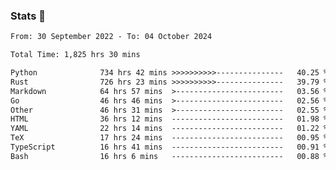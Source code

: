 ### Stats 👋
<!--START_SECTION:waka-->

```txt
From: 30 September 2022 - To: 04 October 2024

Total Time: 1,825 hrs 30 mins

Python              734 hrs 42 mins >>>>>>>>>>---------------   40.25 %
Rust                726 hrs 23 mins >>>>>>>>>>---------------   39.79 %
Markdown            64 hrs 57 mins  >------------------------   03.56 %
Go                  46 hrs 46 mins  >------------------------   02.56 %
Other               46 hrs 31 mins  >------------------------   02.55 %
HTML                36 hrs 12 mins  -------------------------   01.98 %
YAML                22 hrs 14 mins  -------------------------   01.22 %
TeX                 17 hrs 24 mins  -------------------------   00.95 %
TypeScript          16 hrs 41 mins  -------------------------   00.91 %
Bash                16 hrs 6 mins   -------------------------   00.88 %
```

<!--END_SECTION:waka-->

<!--
**buhaytza2005/buhaytza2005** is a ✨ _special_ ✨ repository because its `README.md` (this file) appears on your GitHub profile.

Here are some ideas to get you started:

- 🔭 I’m currently working on ...
- 🌱 I’m currently learning ...
- 👯 I’m looking to collaborate on ...
- 🤔 I’m looking for help with ...
- 💬 Ask me about ...
- 📫 How to reach me: ...
- 😄 Pronouns: ...
- ⚡ Fun fact: ...
-->


